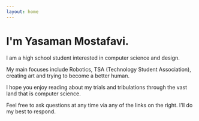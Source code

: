 ```yaml
---
layout: home
---
```

# I'm Yasaman Mostafavi.

I am a high school student interested in computer science and design.

My main focuses include Robotics, TSA (Technology Student Association), creating art and trying to become a better human.

I hope you enjoy reading about my trials and tribulations through the vast land that is computer science. 

Feel free to ask questions at any time via any of the links on the right. I'll do my best to respond.
